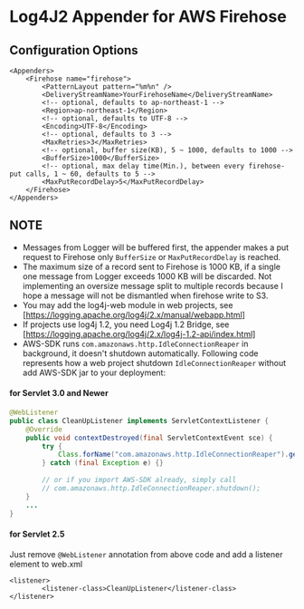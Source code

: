 # Log4J2 Appender for AWS Firehose

## Configuration Options
```
<Appenders>
	<Firehose name="firehose">
    	<PatternLayout pattern="%m%n" />
		<DeliveryStreamName>YourFirehoseName</DeliveryStreamName>
        <!-- optional, defaults to ap-northeast-1 -->
		<Region>ap-northeast-1</Region>
        <!-- optional, defaults to UTF-8 -->
        <Encoding>UTF-8</Encoding>
        <!-- optional, defaults to 3 -->
        <MaxRetries>3</MaxRetries>
        <!-- optional, buffer size(KB), 5 ~ 1000, defaults to 1000 -->
        <BufferSize>1000</BufferSize>
        <!-- optional, max delay time(Min.), between every firehose-put calls, 1 ~ 60, defaults to 5 -->
        <MaxPutRecordDelay>5</MaxPutRecordDelay>
	</Firehose>
</Appenders>
```
## NOTE
* Messages from Logger will be buffered first, the appender makes a put request to Firehose only `BufferSize` or `MaxPutRecordDelay` is reached.
* The maximum size of a record sent to Firehose is 1000 KB, if a single one message from Logger exceeds 1000 KB will be discarded. Not implementing an oversize message split to multiple records because I hope a message will not be dismantled when firehose write to S3.
* You may add the log4j-web module in web projects, see [https://logging.apache.org/log4j/2.x/manual/webapp.html]
* If projects use log4j 1.2, you need Log4j 1.2 Bridge, see [https://logging.apache.org/log4j/2.x/log4j-1.2-api/index.html]
* AWS-SDK runs `com.amazonaws.http.IdleConnectionReaper` in background, it doesn't shutdown automatically. Following code represents how a web project shutdown `IdleConnectionReaper` without add AWS-SDK jar to your deployment:

#### for Servlet 3.0 and Newer
```java
@WebListener
public class CleanUpListener implements ServletContextListener {
    @Override
    public void contextDestroyed(final ServletContextEvent sce) {
        try {
            Class.forName("com.amazonaws.http.IdleConnectionReaper").getMethod("shutdown").invoke(null);
        } catch (final Exception e) {}
        
        // or if you import AWS-SDK already, simply call
        // com.amazonaws.http.IdleConnectionReaper.shutdown();
    }
    ...
}
```
#### for Servlet 2.5 
Just remove `@WebListener` annotation from above code and add a listener element to web.xml
```
<listener>
        <listener-class>CleanUpListener</listener-class>
</listener>
```